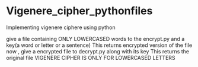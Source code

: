 # Vigenere_cipher_pythonfiles
Implementing vigenere ciphere using python

give a file containing ONLY LOWERCASED words to the encrypt.py and a key(a word or letter or a sentence) 
This returns encrypted version of the file
now , give a encrypted file to decrypt.py along with its key
This returns the original file
VIGENERE CIPHER IS ONLY FOR LOWERCASED LETTERS
